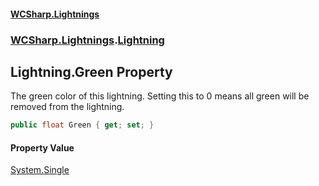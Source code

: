 #### [WCSharp\.Lightnings](README.md 'README')
### [WCSharp\.Lightnings](WCSharp.Lightnings.md 'WCSharp\.Lightnings').[Lightning](WCSharp.Lightnings.Lightning.md 'WCSharp\.Lightnings\.Lightning')

## Lightning\.Green Property

The green color of this lightning\. Setting this to 0 means all green will be removed from the lightning\.

```csharp
public float Green { get; set; }
```

#### Property Value
[System\.Single](https://learn.microsoft.com/en-us/dotnet/api/system.single 'System\.Single')